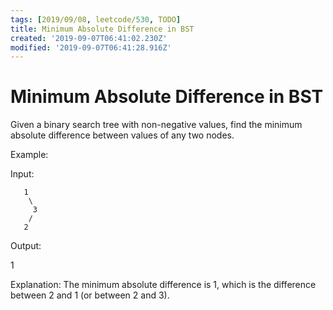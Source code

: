 ```yaml
---
tags: [2019/09/08, leetcode/530, TODO]
title: Minimum Absolute Difference in BST
created: '2019-09-07T06:41:02.230Z'
modified: '2019-09-07T06:41:28.916Z'
---
```


# Minimum Absolute Difference in BST

Given a binary search tree with non-negative values, find the minimum absolute difference between values of any two nodes.

Example:

Input:

```
   1
    \
     3
    /
   2
```

Output:

1

Explanation:
The minimum absolute difference is 1, which is the difference between 2 and 1 (or between 2 and 3).
